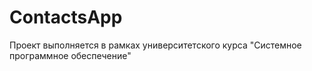 # ContactsApp
Проект выполняется в рамках университетского курса "Системное программное обеспечение"
